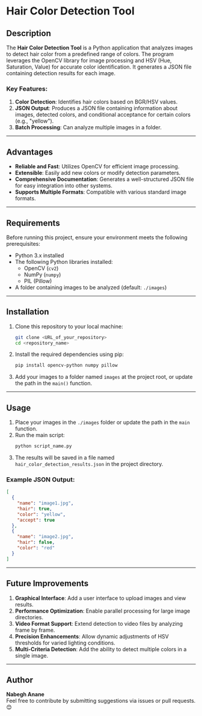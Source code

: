 # Hair Color Detection Tool

## Description

The **Hair Color Detection Tool** is a Python application that analyzes images to detect hair color from a predefined range of colors. The program leverages the OpenCV library for image processing and HSV (Hue, Saturation, Value) for accurate color identification. It generates a JSON file containing detection results for each image.

### Key Features:
1. **Color Detection**: Identifies hair colors based on BGR/HSV values.
2. **JSON Output**: Produces a JSON file containing information about images, detected colors, and conditional acceptance for certain colors (e.g., "yellow").
3. **Batch Processing**: Can analyze multiple images in a folder.

---

## Advantages

- **Reliable and Fast**: Utilizes OpenCV for efficient image processing.
- **Extensible**: Easily add new colors or modify detection parameters.
- **Comprehensive Documentation**: Generates a well-structured JSON file for easy integration into other systems.
- **Supports Multiple Formats**: Compatible with various standard image formats.

---

## Requirements

Before running this project, ensure your environment meets the following prerequisites:
- Python 3.x installed
- The following Python libraries installed:
  - OpenCV (`cv2`)
  - NumPy (`numpy`)
  - PIL (Pillow)
- A folder containing images to be analyzed (default: `./images`)

---

## Installation

1. Clone this repository to your local machine:
   ```bash
   git clone <URL_of_your_repository>
   cd <repository_name>
   ```

2. Install the required dependencies using pip:
   ```bash
   pip install opencv-python numpy pillow
   ```

3. Add your images to a folder named `images` at the project root, or update the path in the `main()` function.

---

## Usage

1. Place your images in the `./images` folder or update the path in the `main` function.
2. Run the main script:
   ```bash
   python script_name.py
   ```
3. The results will be saved in a file named `hair_color_detection_results.json` in the project directory.

### Example JSON Output:
```json
[
  {
    "name": "image1.jpg",
    "hair": true,
    "color": "yellow",
    "accept": true
  },
  {
    "name": "image2.jpg",
    "hair": false,
    "color": "red"
  }
]
```

---

## Future Improvements

1. **Graphical Interface**: Add a user interface to upload images and view results.
2. **Performance Optimization**: Enable parallel processing for large image directories.
3. **Video Format Support**: Extend detection to video files by analyzing frame by frame.
4. **Precision Enhancements**: Allow dynamic adjustments of HSV thresholds for varied lighting conditions.
5. **Multi-Criteria Detection**: Add the ability to detect multiple colors in a single image.

---

## Author

**Nabegh Anane**  
Feel free to contribute by submitting suggestions via issues or pull requests. 😊

